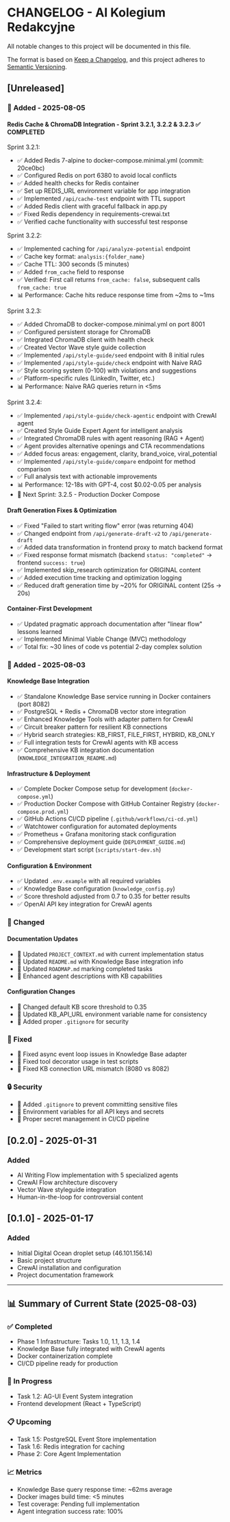 # CHANGELOG - AI Kolegium Redakcyjne

All notable changes to this project will be documented in this file.

The format is based on [Keep a Changelog](https://keepachangelog.com/en/1.0.0/),
and this project adheres to [Semantic Versioning](https://semver.org/spec/v2.0.0.html).

## [Unreleased]

### 🚀 Added - 2025-08-05

#### Redis Cache & ChromaDB Integration - Sprint 3.2.1, 3.2.2 & 3.2.3 ✅ COMPLETED
Sprint 3.2.1:
- ✅ Added Redis 7-alpine to docker-compose.minimal.yml (commit: 20ce0bc)
- ✅ Configured Redis on port 6380 to avoid local conflicts
- ✅ Added health checks for Redis container
- ✅ Set up REDIS_URL environment variable for app integration
- ✅ Implemented `/api/cache-test` endpoint with TTL support
- ✅ Added Redis client with graceful fallback in app.py
- ✅ Fixed Redis dependency in requirements-crewai.txt
- ✅ Verified cache functionality with successful test response

Sprint 3.2.2:
- ✅ Implemented caching for `/api/analyze-potential` endpoint
- ✅ Cache key format: `analysis:{folder_name}`
- ✅ Cache TTL: 300 seconds (5 minutes)
- ✅ Added `from_cache` field to response
- ✅ Verified: First call returns `from_cache: false`, subsequent calls `from_cache: true`
- 📊 Performance: Cache hits reduce response time from ~2ms to ~1ms

Sprint 3.2.3:
- ✅ Added ChromaDB to docker-compose.minimal.yml on port 8001
- ✅ Configured persistent storage for ChromaDB
- ✅ Integrated ChromaDB client with health check
- ✅ Created Vector Wave style guide collection
- ✅ Implemented `/api/style-guide/seed` endpoint with 8 initial rules
- ✅ Implemented `/api/style-guide/check` endpoint with Naive RAG
- ✅ Style scoring system (0-100) with violations and suggestions
- ✅ Platform-specific rules (LinkedIn, Twitter, etc.)
- 📊 Performance: Naive RAG queries return in <5ms

Sprint 3.2.4:
- ✅ Implemented `/api/style-guide/check-agentic` endpoint with CrewAI agent
- ✅ Created Style Guide Expert Agent for intelligent analysis
- ✅ Integrated ChromaDB rules with agent reasoning (RAG + Agent)
- ✅ Agent provides alternative openings and CTA recommendations
- ✅ Added focus areas: engagement, clarity, brand_voice, viral_potential
- ✅ Implemented `/api/style-guide/compare` endpoint for method comparison
- ✅ Full analysis text with actionable improvements
- 📊 Performance: 12-18s with GPT-4, cost $0.02-0.05 per analysis
- 🚀 Next Sprint: 3.2.5 - Production Docker Compose

#### Draft Generation Fixes & Optimization
- ✅ Fixed "Failed to start writing flow" error (was returning 404)
- ✅ Changed endpoint from `/api/generate-draft-v2` to `/api/generate-draft`
- ✅ Added data transformation in frontend proxy to match backend format
- ✅ Fixed response format mismatch (backend `status: "completed"` → frontend `success: true`)
- ✅ Implemented skip_research optimization for ORIGINAL content
- ✅ Added execution time tracking and optimization logging
- ✅ Reduced draft generation time by ~20% for ORIGINAL content (25s → 20s)

#### Container-First Development
- ✅ Updated pragmatic approach documentation after "linear flow" lessons learned
- ✅ Implemented Minimal Viable Change (MVC) methodology
- ✅ Total fix: ~30 lines of code vs potential 2-day complex solution

### 🚀 Added - 2025-08-03

#### Knowledge Base Integration
- ✅ Standalone Knowledge Base service running in Docker containers (port 8082)
- ✅ PostgreSQL + Redis + ChromaDB vector store integration
- ✅ Enhanced Knowledge Tools with adapter pattern for CrewAI
- ✅ Circuit breaker pattern for resilient KB connections
- ✅ Hybrid search strategies: KB_FIRST, FILE_FIRST, HYBRID, KB_ONLY
- ✅ Full integration tests for CrewAI agents with KB access
- ✅ Comprehensive KB integration documentation (`KNOWLEDGE_INTEGRATION_README.md`)

#### Infrastructure & Deployment
- ✅ Complete Docker Compose setup for development (`docker-compose.yml`)
- ✅ Production Docker Compose with GitHub Container Registry (`docker-compose.prod.yml`)
- ✅ GitHub Actions CI/CD pipeline (`.github/workflows/ci-cd.yml`)
- ✅ Watchtower configuration for automated deployments
- ✅ Prometheus + Grafana monitoring stack configuration
- ✅ Comprehensive deployment guide (`DEPLOYMENT_GUIDE.md`)
- ✅ Development start script (`scripts/start-dev.sh`)

#### Configuration & Environment
- ✅ Updated `.env.example` with all required variables
- ✅ Knowledge Base configuration (`knowledge_config.py`)
- ✅ Score threshold adjusted from 0.7 to 0.35 for better results
- ✅ OpenAI API key integration for CrewAI agents

### 📝 Changed

#### Documentation Updates
- 📄 Updated `PROJECT_CONTEXT.md` with current implementation status
- 📄 Updated `README.md` with Knowledge Base integration info
- 📄 Updated `ROADMAP.md` marking completed tasks
- 📄 Enhanced agent descriptions with KB capabilities

#### Configuration Changes
- 🔧 Changed default KB score threshold to 0.35
- 🔧 Updated KB_API_URL environment variable name for consistency
- 🔧 Added proper `.gitignore` for security

### 🐛 Fixed

- 🔧 Fixed async event loop issues in Knowledge Base adapter
- 🔧 Fixed tool decorator usage in test scripts
- 🔧 Fixed KB connection URL mismatch (8080 vs 8082)

### 🔒 Security

- 🔐 Added `.gitignore` to prevent committing sensitive files
- 🔐 Environment variables for all API keys and secrets
- 🔐 Proper secret management in CI/CD pipeline

## [0.2.0] - 2025-01-31

### Added
- AI Writing Flow implementation with 5 specialized agents
- CrewAI Flow architecture discovery
- Vector Wave styleguide integration
- Human-in-the-loop for controversial content

## [0.1.0] - 2025-01-17

### Added
- Initial Digital Ocean droplet setup (46.101.156.14)
- Basic project structure
- CrewAI installation and configuration
- Project documentation framework

---

## 📊 Summary of Current State (2025-08-03)

### ✅ Completed
- Phase 1 Infrastructure: Tasks 1.0, 1.1, 1.3, 1.4
- Knowledge Base fully integrated with CrewAI agents
- Docker containerization complete
- CI/CD pipeline ready for production

### 🔄 In Progress
- Task 1.2: AG-UI Event System integration
- Frontend development (React + TypeScript)

### 📋 Upcoming
- Task 1.5: PostgreSQL Event Store implementation
- Task 1.6: Redis integration for caching
- Phase 2: Core Agent Implementation

### 📈 Metrics
- Knowledge Base query response time: ~62ms average
- Docker images build time: <5 minutes
- Test coverage: Pending full implementation
- Agent integration success rate: 100%